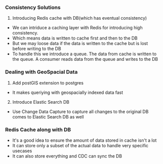 ### Consistency Solutions
1. Introducing Redis cache with DB(which has eventual consistency)
- We can intriduce a caching layer with Redis for introducing high consistency.
- Which means data is written to cache first and then to the DB
- But we may loose data if the data is written to the cache but is lost before writing to the DB
- To handle this we introduce a queue. The data from cache is written to the queue.
  A consumer reads data from the queue and writes to the DB

### Dealing with GeoSpacial Data
1. Add postGIS extension to postgres
- It makes queriying with geospacially indexed data fast
2. Introduce Elastic Search DB
  - Use Change Data Capture to capture all changes to the original DB comes to Elastic Search DB as well


### Redis Cache along with DB 
- It's a good idea to ensure the amount of data stored in cache isn't a lot
- It can store only a subset of the actual data to handle very specific usecases
- It can also store everything and CDC can sync the DB
